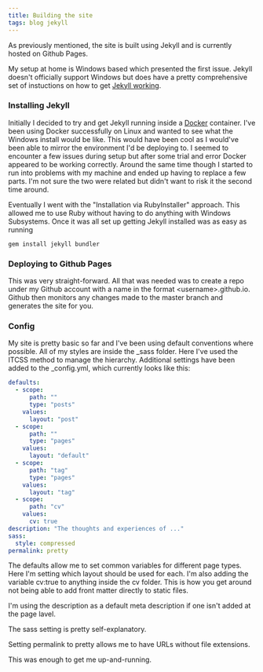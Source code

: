 ```yaml
---
title: Building the site
tags: blog jekyll
---
```


As previously mentioned, the site is built using Jekyll and is currently hosted on Github Pages.

My setup at home is Windows based which presented the first issue. Jekyll doesn't officially support Windows but does
have a pretty comprehensive set of instuctions on how to get 
[Jekyll working](https://jekyllrb.com/docs/windows/).

### Installing Jekyll

Initially I decided to try and get Jekyll running inside a [Docker](https://www.docker.com/) container. I've been using
Docker successfully on Linux and wanted to see what the Windows install would be like. This would have been cool
as I would've been able to mirror the environment I'd be deploying to. I seemed to encounter a few issues during setup
but after some trial and error Docker appeared to be working correctly. Around the same time though I started to run
into problems with my machine and ended up having to replace a few parts. I'm not sure the two were related but didn't
want to risk it the second time around.

Eventually I went with the "Installation via RubyInstaller" approach. This allowed me to use Ruby without having to do 
anything with Windows Subsystems. Once it was all set up getting Jekyll installed was as easy as running

~~~ shell
gem install jekyll bundler
~~~

### Deploying to Github Pages

This was very straight-forward. All that was needed was to create a repo under my Github account with a name in the
format &lt;username&gt;.github.io. Github then monitors any changes made to the master branch and generates the site 
for you.

### Config

My site is pretty basic so far and I've been using default conventions where possible. All of my styles are inside the 
_sass folder. Here I've used the ITCSS method to manage the hierarchy. Additional settings have been added to the 
_config.yml, which currently looks like this:

~~~ yaml
defaults:
  - scope: 
      path: ""
      type: "posts"
    values:
      layout: "post"
  - scope:
      path: ""
      type: "pages"
    values:
      layout: "default"
  - scope:
      path: "tag"
      type: "pages"
    values:
      layout: "tag"
  - scope:
      path: "cv"
    values:
      cv: true
description: "The thoughts and experiences of ..."
sass:
  style: compressed
permalink: pretty
~~~

The defaults allow me to set common variables for different page types. Here I'm setting which layout should be used for
each. I'm also adding the variable cv:true to anything inside the cv folder. This is how you get around not being
able to add front matter directly to static files. 

I'm using the description as a default meta description if one isn't added at the page lavel. 

The sass setting is pretty self-explanatory.

Setting permalink to pretty allows me to have URLs without file extensions.

This was enough to get me up-and-running.